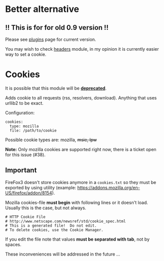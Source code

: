 # Better alternative

## !! This is for for old 0.9 version !!

Please see [plugins](/Plugins) page for current version.

You may wish to check [headers](/ModuleHeaders) module, in my opinion it is currently easier way to set a cookie.

# Cookies

It is possible that this module will be **[deprecated](/ToBeRemoved)**.

Adds cookie to all requests (rss, resolvers, download). Anything that uses urllib2 to be exact.

Configuration:

```
cookies:
  type: mozilla
  file: /path/to/cookie
```

Possible cookie types are: mozilla, ~~msie, lpw~~

**Note:** Only mozilla cookies are supported right now, there is a ticket open for this issue (#38).

## Important

FireFox3 doesn't store cookies anymore in a `cookies.txt` so they must be exported by using utility (example: https://addons.mozilla.org/en-US/firefox/addon/8154).

Mozilla cookies-file **must begin** with following lines or it doesn't load. Usually this is the case, but not always.

```
# HTTP Cookie File
# http://www.netscape.com/newsref/std/cookie_spec.html
# This is a generated file!  Do not edit.
# To delete cookies, use the Cookie Manager.
```

If you edit the file note that values **must be separated with tab**, not by spaces.

These inconveniences will be addressed in the future ...